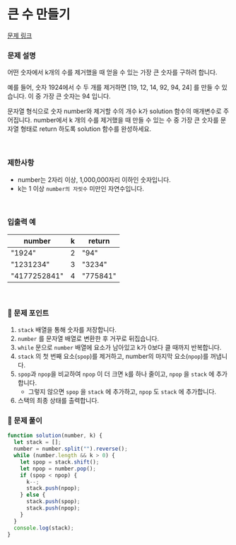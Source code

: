 # 큰 수 만들기

[문제 링크](https://school.programmers.co.kr/learn/courses/30/lessons/42883)

### 문제 설명

어떤 숫자에서 k개의 수를 제거했을 때 얻을 수 있는 가장 큰 숫자를 구하려 합니다.

예를 들어, 숫자 1924에서 수 두 개를 제거하면 [19, 12, 14, 92, 94, 24] 를 만들 수 있습니다. 이 중 가장 큰 숫자는 94 입니다.

문자열 형식으로 숫자 number와 제거할 수의 개수 k가 solution 함수의 매개변수로 주어집니다. number에서 k 개의 수를 제거했을 때 만들 수 있는 수 중 가장 큰 숫자를 문자열 형태로 return 하도록 solution 함수를 완성하세요.

<br/>

### 제한사항

- number는 2자리 이상, 1,000,000자리 이하인 숫자입니다.
- k는 1 이상 `number의 자릿수` 미만인 자연수입니다.

<br/>

### **입출력 예**

| number       | k   | return   |
| ------------ | --- | -------- |
| "1924"       | 2   | "94"     |
| "1231234"    | 3   | "3234"   |
| "4177252841" | 4   | "775841" |

<br/>

### 📕 문제 포인트

1. `stack` 배열을 통해 숫자를 저장합니다.
2. `number` 를 문자열 배열로 변환한 후 거꾸로 뒤집습니다.
3. `while` 문으로 `number` 배열에 요소가 남아있고 k가 0보다 클 때까지 반복합니다.
4. `stack` 의 첫 번째 요소(`spop`)를 제거하고, number의 마지막 요소(`npop`)를 꺼냅니다.
5. `spop`과 `npop`을 비교하여 `npop` 이 더 크면 `k`를 하나 줄이고, `npop` 을 `stack` 에 추가합니다.
   - 그렇지 않으면 `spop` 을 `stack` 에 추가하고, `npop` 도 `stack` 에 추가합니다.
6. 스택의 최종 상태를 출력합니다.

### 📝 문제 풀이

```js
function solution(number, k) {
  let stack = [];
  number = number.split("").reverse();
  while (number.length && k > 0) {
    let spop = stack.shift();
    let npop = number.pop();
    if (spop < npop) {
      k--;
      stack.push(npop);
    } else {
      stack.push(spop);
      stack.push(npop);
    }
  }
  console.log(stack);
}
```
